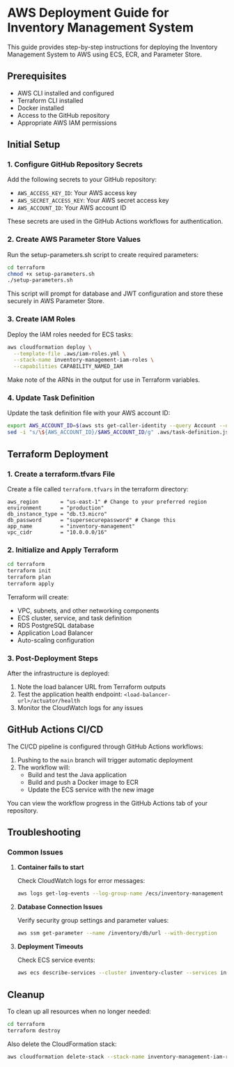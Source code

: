 # AWS Deployment Guide for Inventory Management System

This guide provides step-by-step instructions for deploying the Inventory Management System to AWS using ECS, ECR, and Parameter Store.

## Prerequisites

- AWS CLI installed and configured
- Terraform CLI installed
- Docker installed
- Access to the GitHub repository
- Appropriate AWS IAM permissions

## Initial Setup

### 1. Configure GitHub Repository Secrets

Add the following secrets to your GitHub repository:

- `AWS_ACCESS_KEY_ID`: Your AWS access key
- `AWS_SECRET_ACCESS_KEY`: Your AWS secret access key
- `AWS_ACCOUNT_ID`: Your AWS account ID

These secrets are used in the GitHub Actions workflows for authentication.

### 2. Create AWS Parameter Store Values

Run the setup-parameters.sh script to create required parameters:

```bash
cd terraform
chmod +x setup-parameters.sh
./setup-parameters.sh
```

This script will prompt for database and JWT configuration and store these securely in AWS Parameter Store.

### 3. Create IAM Roles

Deploy the IAM roles needed for ECS tasks:

```bash
aws cloudformation deploy \
  --template-file .aws/iam-roles.yml \
  --stack-name inventory-management-iam-roles \
  --capabilities CAPABILITY_NAMED_IAM
```

Make note of the ARNs in the output for use in Terraform variables.

### 4. Update Task Definition

Update the task definition file with your AWS account ID:

```bash
export AWS_ACCOUNT_ID=$(aws sts get-caller-identity --query Account --output text)
sed -i "s/\${AWS_ACCOUNT_ID}/$AWS_ACCOUNT_ID/g" .aws/task-definition.json
```

## Terraform Deployment

### 1. Create a terraform.tfvars File

Create a file called `terraform.tfvars` in the terraform directory:

```hcl
aws_region       = "us-east-1" # Change to your preferred region
environment      = "production"
db_instance_type = "db.t3.micro"
db_password      = "supersecurepassword" # Change this
app_name         = "inventory-management"
vpc_cidr         = "10.0.0.0/16"
```

### 2. Initialize and Apply Terraform

```bash
cd terraform
terraform init
terraform plan
terraform apply
```

Terraform will create:
- VPC, subnets, and other networking components
- ECS cluster, service, and task definition
- RDS PostgreSQL database
- Application Load Balancer
- Auto-scaling configuration

### 3. Post-Deployment Steps

After the infrastructure is deployed:

1. Note the load balancer URL from Terraform outputs
2. Test the application health endpoint: `<load-balancer-url>/actuator/health`
3. Monitor the CloudWatch logs for any issues

## GitHub Actions CI/CD

The CI/CD pipeline is configured through GitHub Actions workflows:

1. Pushing to the `main` branch will trigger automatic deployment
2. The workflow will:
   - Build and test the Java application
   - Build and push a Docker image to ECR
   - Update the ECS service with the new image

You can view the workflow progress in the GitHub Actions tab of your repository.

## Troubleshooting

### Common Issues

1. **Container fails to start**
   
   Check CloudWatch logs for error messages:
   ```bash
   aws logs get-log-events --log-group-name /ecs/inventory-management --log-stream-name <log-stream>
   ```

2. **Database Connection Issues**
   
   Verify security group settings and parameter values:
   ```bash
   aws ssm get-parameter --name /inventory/db/url --with-decryption
   ```

3. **Deployment Timeouts**
   
   Check ECS service events:
   ```bash
   aws ecs describe-services --cluster inventory-cluster --services inventory-service
   ```

## Cleanup

To clean up all resources when no longer needed:

```bash
cd terraform
terraform destroy
```

Also delete the CloudFormation stack:

```bash
aws cloudformation delete-stack --stack-name inventory-management-iam-roles
```